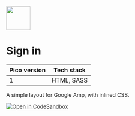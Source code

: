 <a href="https://picocss.com/">
  <img src="https://picocss.com/img/logo.svg" width="64" height="64">
</a>

# Sign in
| Pico version | Tech stack |
| ----- | ----- |
| 1 | HTML, SASS |

A simple layout for Google Amp, with inlined CSS.

[![Open in CodeSandbox](https://codesandbox.io/static/img/play-codesandbox.svg)](https://codesandbox.io/s/github/picocss/examples/tree/master/v1-google-amp)
